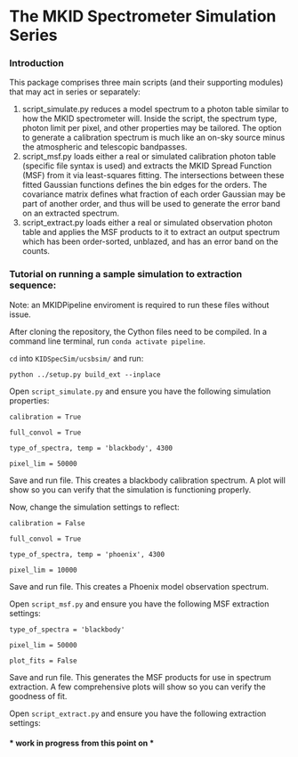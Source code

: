 # The MKID Spectrometer Simulation Series

### Introduction

This package comprises three main scripts (and their supporting modules) that may act in series or separately:
1) script_simulate.py reduces a model spectrum to a photon table similar to how the MKID spectrometer will.
Inside the script, the spectrum type, photon limit per pixel, and other properties may be tailored.
The option to generate a calibration spectrum is much like an on-sky source minus the atmospheric and telescopic
bandpasses.
2) script_msf.py loads either a real or simulated calibration photon table (specific file syntax is used) and extracts
the MKID Spread Function (MSF) from it via least-squares fitting. The intersections between these fitted Gaussian
functions defines the bin edges for the orders. The covariance matrix defines what fraction of each 
order Gaussian may be part of another order, and thus will be used to generate the error band on an extracted spectrum.
3) script_extract.py loads either a real or simulated observation photon table and applies
the MSF products to it to extract an output spectrum which has been order-sorted, unblazed, and has an error band
on the counts.

### Tutorial on running a sample simulation to extraction sequence:

Note: an MKIDPipeline enviroment is required to run these files without issue.

After cloning the repository, the Cython files need to be compiled.
In a command line terminal, run `conda activate pipeline`.

`cd` into `KIDSpecSim/ucsbsim/` and run:

`python ../setup.py build_ext --inplace`

Open `script_simulate.py` and ensure you have the following simulation properties:

`calibration = True`

`full_convol = True`

`type_of_spectra, temp = 'blackbody', 4300`

`pixel_lim = 50000`

Save and run file. This creates a blackbody calibration spectrum. A plot will show so you can
verify that the simulation is functioning properly.

Now, change the simulation settings to reflect:

`calibration = False`

`full_convol = True`

`type_of_spectra, temp = 'phoenix', 4300`

`pixel_lim = 10000`

Save and run file. This creates a Phoenix model observation spectrum.

Open `script_msf.py` and ensure you have the following MSF extraction settings:

`type_of_spectra = 'blackbody'`

`pixel_lim = 50000`

`plot_fits = False`

Save and run file. This generates the MSF products for use in spectrum extraction.
A few comprehensive plots will show so you can verify the goodness of fit.

Open `script_extract.py` and ensure you have the following extraction settings:
#### * work in progress from this point on *
